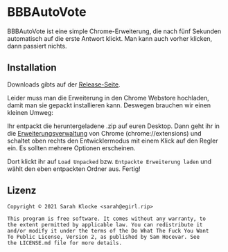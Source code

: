 # BBBAutoVote

BBBAutoVote ist eine simple Chrome-Erweiterung, die nach fünf Sekunden automatisch auf die erste Antwort klickt. Man kann auch vorher klicken, dann passiert nichts.

## Installation

Downloads gibts auf der [Release-Seite](https://github.com/SarahIsWeird/BBBAutoVote/releases).

Leider muss man die Erweiterung in den Chrome Webstore hochladen, damit man sie gepackt installieren kann. Deswegen brauchen wir einen kleinen Umweg:

Ihr entpackt die heruntergeladene .zip auf euren Desktop. Dann geht ihr in die [Erweiterungsverwaltung](chrome://extensions) von Chrome (chrome://extensions) und schaltet oben rechts den Entwicklermodus mit einem Klick auf den Regler ein. Es sollten mehrere Optionen erscheinen.

Dort klickt ihr auf `Load Unpacked` bzw. `Entpackte Erweiterung laden` und wählt den eben entpackten Ordner aus. Fertig!

## Lizenz

```
Copyright © 2021 Sarah Klocke <sarah@egirl.rip>

This program is free software. It comes without any warranty, to
the extent permitted by applicable law. You can redistribute it
and/or modify it under the terms of the Do What The Fuck You Want
To Public License, Version 2, as published by Sam Hocevar. See
the LICENSE.md file for more details.
```